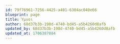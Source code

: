 ```yaml
---
id: 79f76961-7256-4425-a401-6304ac040e66
blueprint: page
title: Ύμνοι
author: 68d37b3b-198d-4740-bd45-a5b4260d8afb
updated_by: 68d37b3b-198d-4740-bd45-a5b4260d8afb
updated_at: 1706387884
---
```

